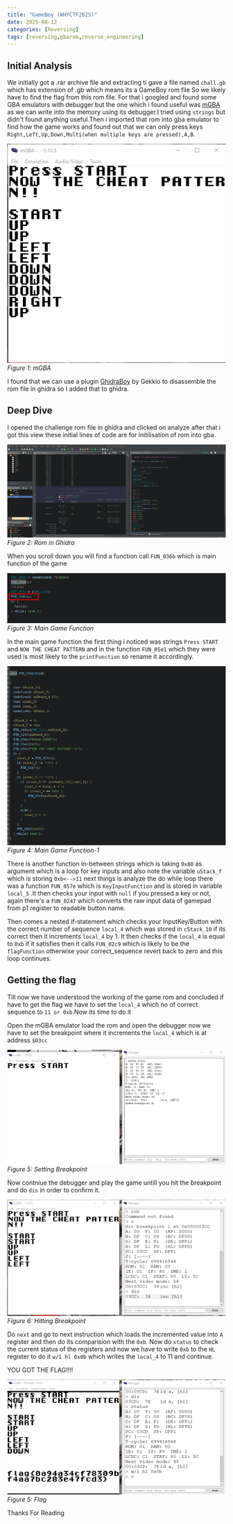 ```yaml
---
title: "GameBoy (WHYCTF2025)"
date: 2025-08-12
categories: [Reversing]
tags: [reversing,gbarom,reverse_engineering]
---
```


## Initial Analysis
We initially got a .rar archive file and extracting ti gave a file named `chall.gb` which has extension of .gb which means its a GameBoy rom file So we likely have to find the flag from this rom file. For that i googled and found some GBA emulators with debugger but the one which i found useful was [mGBA](https://mgba.io/) as we can write into the memory using its debugger.I tried using `strings` but didn't found anything useful.Then i imported that rom into gba emulator to find how the game works and found out that we can only press keys `Right,Left,Up,Down,Multi(when multiple keys are pressed),A,B`.

![gameboy](./assets/lib/gameboy/gameboy_1.png)
*Figure 1: mGBA*

I found that we can use a plugin [GhidraBoy](https://github.com/Gekkio/GhidraBoy) by Gekkio to disassemble the rom file in ghidra so I added that to ghidra.

## Deep Dive
I opened the challenge rom file in ghidra and clicked on analyze after that i got this view these initial lines of code are for initilisation of rom into gba.

![ghidra](./assets/lib/gameboy/ghidra_1.png)
*Figure 2: Rom in Ghidra*

When you scroll down you will find a function call `FUN_036b` which is main function of the game 

![ghidra](./assets/lib/gameboy/ghidra_2.png)
*Figure 3: Main Game Function*

In the main game function the first thing i noticed was strings `Press START` and `NOW THE CHEAT PATTERN` and in the function `FUN_05e1` which they were used is most likely to the `printFunction` so rename it accordingly.

![ghidra](./assets/lib/gameboy/ghidra_3.png)
*Figure 4: Main Game Function-1*

There is another function in-between strings which is taking `0x80` as argument which is a loop for key inputs and also note the variable `uStack_f` which is storing `0xb<-->11` next things is analyze the do while loop there was a function `FUN_057e` which is `KeyInputFunction` and is stored in variable `local_5` .It then checks your input with `null` if you pressed a key or not, again there's a `FUN_0247` which converts the raw input data of gamepad from p1 register to readable button name.

Then comes a nested if-statement which checks your InputKey/Button with the correct number of sequence `local_4` which was stored in `cStack_10` if its correct then it increments `local_4` by 1. It then checks if the `local_4` is equal to `0xb` if it satisfies then it calls `FUN_02c9` which is likely to be the `flagFunction` otherwise your correct_sequence revert back to zero and this loop continues.

## Getting the flag
Till now we have understood the working of the game rom and concluded if have to get the flag we have to set the `local_4` which no of correct sequence to `11 or 0xb`.Now its time to do it

Open the mGBA emulator load the rom and open the debugger now we have to set the breakpoint where it increments the `local_4` which is at address `$03cc`

![debugger](./assets/lib/gameboy/dbg_1.png)
*Figure 5: Setting Breakpoint*

Now contniue the debugger and play the game untill you hit the breakpoint and do `dis` in order to confirm it.

![debugger](./assets/lib/gameboy/dbg_2.png)
*Figure 6: Hitting Breakpoint*

Do `next` and go to next instruction which loads the incremented value into `A` register and then do its comparision with the `0xb`. Now do `status` to check the current status of the registers and now we have to write `0xb` to the `HL` register to do it `w/1 hl 0x0b` which writes the `local_4` to 11 and continue.

YOU GOT THE FLAG!!!!

![flag](./assets/lib/gameboy/flag.png)
*Figure 5: Flag*

Thanks For Reading
